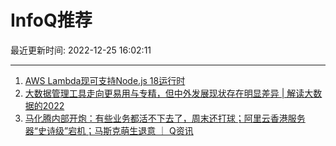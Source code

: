 # InfoQ推荐

最近更新时间: 2022-12-25 16:02:11

--- 
1. [AWS Lambda现可支持Node.js 18运行时](https://www.infoq.cn/article/IjopWm7HUlP8qftzbOB3) 
2. [大数据管理工具走向更易用与专精，但中外发展现状存在明显差异 | 解读大数据的2022](https://www.infoq.cn/article/ozkvQJaOxw0qEb1vUeXI) 
3. [马化腾内部开炮：有些业务都活不下去了，周末还打球；阿里云香港服务器“史诗级”宕机；马斯克萌生退意 ｜ Q资讯](https://www.infoq.cn/article/4yCPgXq9DZAZgZrM8pN8) 
